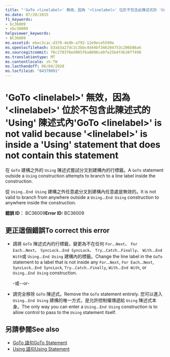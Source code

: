 ```yaml
---
title: "'GoTo <linelabel>' 無效，因為 '<linelabel>' 位於不包含此陳述式的 'Using' 陳述式內"
ms.date: 07/20/2015
f1_keywords:
- bc36009
- vbc36009
helpviewer_keywords:
- BC36009
ms.assetid: ebec3cac-d378-4e9b-a792-12e9ece5599e
ms.openlocfilehash: b3ab3a27dc3c3bbc4d44bf346204753c206b86a6
ms.sourcegitcommit: f8c270376ed905f6a8896ce0fe25b4f4b38ff498
ms.translationtype: MT
ms.contentlocale: zh-TW
ms.lasthandoff: 06/04/2020
ms.locfileid: "84379091"
---
```

# <a name="goto-linelabel-is-not-valid-because-linelabel-is-inside-a-using-statement-that-does-not-contain-this-statement"></a><span data-ttu-id="82608-102">'GoTo \<linelabel>' 無效，因為 '\<linelabel>' 位於不包含此陳述式的 'Using' 陳述式內</span><span class="sxs-lookup"><span data-stu-id="82608-102">'GoTo \<linelabel>' is not valid because '\<linelabel>' is inside a 'Using' statement that does not contain this statement</span></span>
<span data-ttu-id="82608-103">在 `GoTo` 建構之外的 `Using` 陳述式嘗試分叉到建構內的行標籤。</span><span class="sxs-lookup"><span data-stu-id="82608-103">A `GoTo` statement outside a `Using` construction attempts to branch to a line label inside the construction.</span></span>  
  
 <span data-ttu-id="82608-104">從 `Using`...`End Using` 建構之外任意處分叉到建構內任意處是無效的。</span><span class="sxs-lookup"><span data-stu-id="82608-104">It is not valid to branch from anywhere outside a `Using`...`End Using` construction to anywhere inside the construction.</span></span>  
  
 <span data-ttu-id="82608-105">**錯誤 ID︰** BC36009</span><span class="sxs-lookup"><span data-stu-id="82608-105">**Error ID:** BC36009</span></span>  
  
## <a name="to-correct-this-error"></a><span data-ttu-id="82608-106">更正這個錯誤</span><span class="sxs-lookup"><span data-stu-id="82608-106">To correct this error</span></span>  
  
- <span data-ttu-id="82608-107">請將 `GoTo` 陳述式內的行標籤，變更為不在任何 `For`...`Next`、 `For Each`...`Next`、 `SyncLock`...`End SyncLock`、 `Try`...`Catch`...`Finally`、 `With`...`End With`或 `Using`...`End Using` 建構內的標籤。</span><span class="sxs-lookup"><span data-stu-id="82608-107">Change the line label in the `GoTo` statement to a label that is not inside any `For`...`Next`, `For Each`...`Next`, `SyncLock`...`End SyncLock`, `Try`...`Catch`...`Finally`, `With`...`End With`, or `Using`...`End Using` construction.</span></span>  
  
     <span data-ttu-id="82608-108">-或-</span><span class="sxs-lookup"><span data-stu-id="82608-108">-or-</span></span>  
  
- <span data-ttu-id="82608-109">請完全移除 `GoTo` 陳述式。</span><span class="sxs-lookup"><span data-stu-id="82608-109">Remove the `GoTo` statement entirely.</span></span> <span data-ttu-id="82608-110">您可以進入 `Using`...`End Using` 建構的唯一方式，是允許控制權傳遞給 `Using` 陳述式本身。</span><span class="sxs-lookup"><span data-stu-id="82608-110">The only way you can enter a `Using`...`End Using` construction is to allow control to pass to the `Using` statement itself.</span></span>  
  
## <a name="see-also"></a><span data-ttu-id="82608-111">另請參閱</span><span class="sxs-lookup"><span data-stu-id="82608-111">See also</span></span>

- [<span data-ttu-id="82608-112">GoTo 語句</span><span class="sxs-lookup"><span data-stu-id="82608-112">GoTo Statement</span></span>](../language-reference/statements/goto-statement.md)
- [<span data-ttu-id="82608-113">Using 語句</span><span class="sxs-lookup"><span data-stu-id="82608-113">Using Statement</span></span>](../language-reference/statements/using-statement.md)

